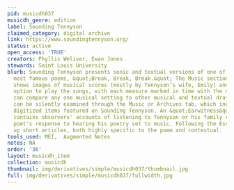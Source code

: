 ```yaml
---
pid: musicdh037
musicdh_genre: edition
label: Sounding Tennyson
claimed_category: digital archive
link: https://www.soundingtennyson.org/
status: active
open_access: 'TRUE'
creators: Phyllis Weliver, Ewan Jones
stewards: Saint Louis University
blurb: Sounding Tennyson presents sonic and textual versions of one of Tennyson’s
  most famous poems, &quot;Break, Break, Break.&quot; The Music section on our site
  shows images of musical scores (mostly by Tennyson’s wife, Emily) and gives the
  option to play the songs, with each measure marked in time with the music. Users
  can compare any one musical setting to other musical and textual drafts. The scores
  can be silently examined through the Music or Archives tab, which includes all the
  digitized items featured on Sounding Tennyson. An &quot;Earwitness&quot; section
  contains observers' accounts of listening to Tennyson or his family recite and the
  poet's response to hearing his poetry set to music. Following the Essays link brings
  up short articles, both highly specific to the poem and contextual.
tools_used: MEI,  Augmented Notes
notes: NA
order: '36'
layout: musicdh_item
collection: musicdh
thumbnail: img/derivatives/simple/musicdh037/thumbnail.jpg
full: img/derivatives/simple/musicdh037/fullwidth.jpg
---
```

